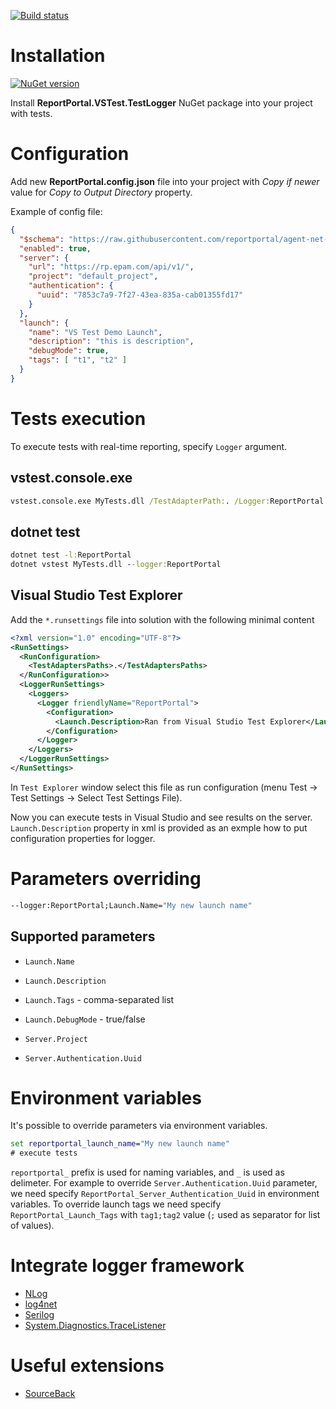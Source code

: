 [![Build status](https://ci.appveyor.com/api/projects/status/0bgatrnrtl1r1prm/branch/master?svg=true)](https://ci.appveyor.com/project/nvborisenko/agent-net-vstest/branch/master)

# Installation
[![NuGet version](https://badge.fury.io/nu/ReportPortal.VSTest.TestLogger.svg)](https://badge.fury.io/nu/ReportPortal.VSTest.TestLogger)

Install **ReportPortal.VSTest.TestLogger** NuGet package into your project with tests.

# Configuration
Add new **ReportPortal.config.json** file into your project with *Copy if newer* value for *Copy to Output Directory* property.

Example of config file:
```json
{
  "$schema": "https://raw.githubusercontent.com/reportportal/agent-net-vstest/master/ReportPortal.VSTest.TestLogger/ReportPortal.config.schema",
  "enabled": true,
  "server": {
    "url": "https://rp.epam.com/api/v1/",
    "project": "default_project",
    "authentication": {
      "uuid": "7853c7a9-7f27-43ea-835a-cab01355fd17"
    }
  },
  "launch": {
    "name": "VS Test Demo Launch",
    "description": "this is description",
    "debugMode": true,
    "tags": [ "t1", "t2" ]
  }
}
```
# Tests execution
To execute tests with real-time reporting, specify `Logger` argument.

## vstest.console.exe
```cmd
vstest.console.exe MyTests.dll /TestAdapterPath:. /Logger:ReportPortal
```
## dotnet test
```cmd
dotnet test -l:ReportPortal
dotnet vstest MyTests.dll --logger:ReportPortal
```

## Visual Studio Test Explorer
Add the `*.runsettings` file into solution with the following minimal content
```xml
<?xml version="1.0" encoding="UTF-8"?>
<RunSettings>
  <RunConfiguration>
    <TestAdaptersPaths>.</TestAdaptersPaths>
  </RunConfiguration>>
  <LoggerRunSettings>
    <Loggers>
      <Logger friendlyName="ReportPortal">
        <Configuration>
          <Launch.Description>Ran from Visual Studio Test Explorer</Launch.Description>
        </Configuration>
      </Logger>
    </Loggers>
  </LoggerRunSettings>
</RunSettings>

```

In `Test Explorer` window select this file as run configuration (menu Test -> Test Settings -> Select Test Settings File).

Now you can execute tests in Visual Studio and see results on the server. `Launch.Description` property in xml is provided as an exmple how to put configuration properties for logger. 

# Parameters overriding
```cmd
--logger:ReportPortal;Launch.Name="My new launch name"
```

## Supported parameters
- `Launch.Name`
- `Launch.Description`
- `Launch.Tags` - comma-separated list
- `Launch.DebugMode` - true/false

- `Server.Project`
- `Server.Authentication.Uuid`

# Environment variables
It's possible to override parameters via environment variables.
```cmd
set reportportal_launch_name="My new launch name"
# execute tests
```

`reportportal_` prefix is used for naming variables, and `_` is used as delimeter. For example to override `Server.Authentication.Uuid` parameter, we need specify `ReportPortal_Server_Authentication_Uuid` in environment variables. To override launch tags we need specify `ReportPortal_Launch_Tags` with `tag1;tag2` value (`;` used as separator for list of values).

# Integrate logger framework
- [NLog](https://github.com/reportportal/logger-net-nlog)
- [log4net](https://github.com/reportportal/logger-net-log4net)
- [Serilog](https://github.com/reportportal/logger-net-serilog)
- [System.Diagnostics.TraceListener](https://github.com/reportportal/logger-net-tracelistener)

# Useful extensions
- [SourceBack](https://github.com/nvborisenko/reportportal-extensions-sourceback)
